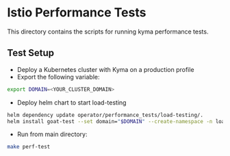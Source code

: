 # Istio Performance Tests

This directory contains the scripts for running kyma performance tests.

## Test Setup

- Deploy a Kubernetes cluster with Kyma on a production profile
- Export the following variable:

```sh
export DOMAIN=<YOUR_CLUSTER_DOMAIN>
```

- Deploy helm chart to start load-testing

```sh
helm dependency update operator/performance_tests/load-testing/.
helm install goat-test --set domain="$DOMAIN" --create-namespace -n load-test operator/performance_tests/load-testing/.
```

- Run from main directory:

```sh
make perf-test
```
